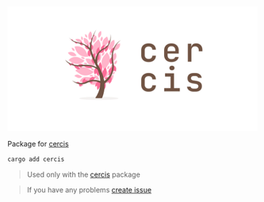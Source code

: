 ![cercis-preview](../.github/assets/cercis-preview.png)

Package for [cercis](https://crates.io/crates/cercis)

```sh
cargo add cercis
```

> Used only with the [cercis](https://crates.io/crates/cercis) package

> If you have any problems [create issue](https://github.com/magwoo/cercis/issues)
